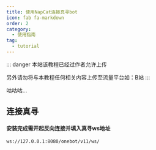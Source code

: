 ```yaml
---
title: 使用NapCat连接真寻bot
icon: fab fa-markdown
order: 2
category:
  - 使用指南
tag:
  - tutorial
---
```


::: danger
本站该教程已经过作者允许上传

另外请勿将与本教程任何相关内容上传至流量平台如：B站
:::

咕咕咕...

## 连接真寻

#### 安装完成需开起反向连接并填入真寻ws地址

```
ws://127.0.0.1:8080/onebot/v11/ws/
```
